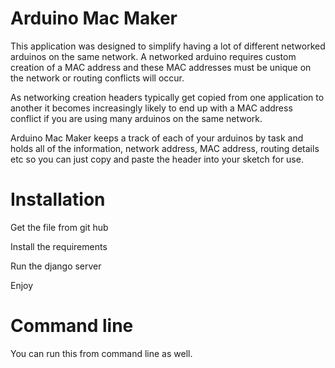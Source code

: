 Arduino Mac Maker
=================

This application was designed to simplify having a lot of different networked arduinos on the same network. A networked arduino requires custom creation of a MAC address and these MAC addresses must be unique on the network or routing conflicts will occur.

As networking creation headers typically get copied from one application to another it becomes increasingly likely to end up with a MAC address conflict if you are using many arduinos on the same network.

Arduino Mac Maker keeps a track of each of your arduinos by task and holds all of the information, network address, MAC address, routing details etc so you can just copy and paste the header into your sketch for use.

Installation
============

Get the file from git hub

Install the requirements

Run the django server

Enjoy

Command line
============

You can run this from command line as well.
